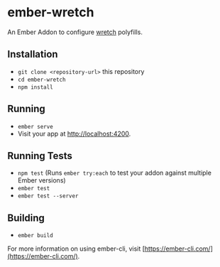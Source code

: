 # ember-wretch

An Ember Addon to configure [wretch](https://github.com/elbywan/wretch) polyfills.

## Installation

* `git clone <repository-url>` this repository
* `cd ember-wretch`
* `npm install`

## Running

* `ember serve`
* Visit your app at [http://localhost:4200](http://localhost:4200).

## Running Tests

* `npm test` (Runs `ember try:each` to test your addon against multiple Ember versions)
* `ember test`
* `ember test --server`

## Building

* `ember build`

For more information on using ember-cli, visit [https://ember-cli.com/](https://ember-cli.com/).
